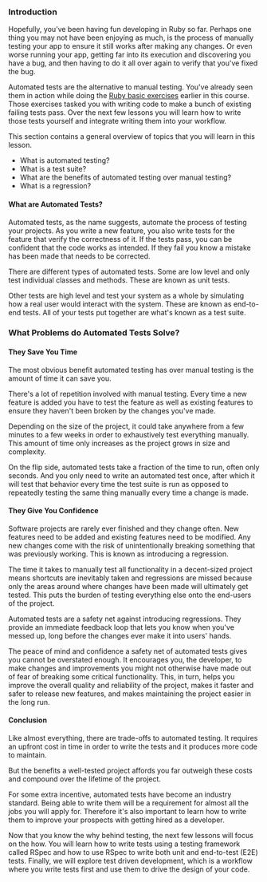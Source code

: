 ### Introduction

Hopefully, you’ve been having fun developing in Ruby so far. Perhaps one thing you may not have been enjoying as much, is the process of manually testing your app to ensure it still works after making any changes. Or even worse running your app, getting far into its execution and discovering you have a bug, and then having to do it all over again to verify that you've fixed the bug.

Automated tests are the alternative to manual testing. You've already seen them in action while doing the [Ruby basic exercises](https://github.com/TheOdinProject/ruby-exercises/tree/main/ruby_basics) earlier in this course. Those exercises tasked you with writing code to make a bunch of existing failing tests pass. Over the next few lessons you will learn how to write those tests yourself and integrate writing them into your workflow.

This section contains a general overview of topics that you will learn in this lesson.

- What is automated testing?
- What is a test suite?
- What are the benefits of automated testing over manual testing?
- What is a regression?

#### What are Automated Tests?

Automated tests, as the name suggests, automate the process of testing your projects. As you write a new feature, you also write tests for the feature that verify the correctness of it. If the tests pass, you can be confident that the code works as intended. If they fail you know a mistake has been made that needs to be corrected.

There are different types of automated tests. Some are low level and only test individual classes and methods. These are known as unit tests.

Other tests are high level and test your system as a whole by simulating how a real user would interact with the system. These are known as end-to-end tests. All of your tests put together are what's known as a test suite.

### What Problems do Automated Tests Solve?

#### They Save You Time

The most obvious benefit automated testing has over manual testing is the amount of time it can save you.

There's a lot of repetition involved with manual testing. Every time a new feature is added you have to test the feature as well as existing features to ensure they haven't been broken by the changes you've made.

Depending on the size of the project, it could take anywhere from a few minutes to a few weeks in order to exhaustively test everything manually. This amount of time only increases as the project grows in size and complexity.

On the flip side, automated tests take a fraction of the time to run, often only seconds. And you only need to write an automated test once, after which it will test that behavior every time the test suite is run as opposed to repeatedly testing the same thing manually every time a change is made.

#### They Give You Confidence

Software projects are rarely ever finished and they change often. New features need to be added and existing features need to be modified. Any new changes come with the risk of unintentionally breaking something that was previously working. This is known as introducing a regression.

The time it takes to manually test all functionality in a decent-sized project means shortcuts are inevitably taken and regressions are missed because only the areas around where changes have been made will ultimately get tested. This puts the burden of testing everything else onto the end-users of the project.

Automated tests are a safety net against introducing regressions. They provide an immediate feedback loop that lets you know when you've messed up, long before the changes ever make it into users' hands.

The peace of mind and confidence a safety net of automated tests gives you cannot be overstated enough. It encourages you, the developer, to make changes and improvements you might not otherwise have made out of fear of breaking some critical functionality. This, in turn, helps you improve the overall quality and reliability of the project, makes it faster and safer to release new features, and makes maintaining the project easier in the long run.

#### Conclusion

Like almost everything, there are trade-offs to automated testing. It requires an upfront cost in time in order to write the tests and it produces more code to maintain.

But the benefits a well-tested project affords you far outweigh these costs and compound over the lifetime of the project.

For some extra incentive, automated tests have become an industry standard. Being able to write them will be a requirement for almost all the jobs you will apply for. Therefore it's also important to learn how to write them to improve your prospects with getting hired as a developer.

Now that you know the why behind testing, the next few lessons will focus on the how. You will learn how to write tests using a testing framework called RSpec and how to use RSpec to write both unit and end-to-test (E2E) tests. Finally, we will explore test driven development, which is a workflow where you write tests first and use them to drive the design of your code.
